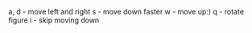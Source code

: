 a, d - move left and right
s - move down faster
w - move up:)
q - rotate figure 
i - skip moving down
